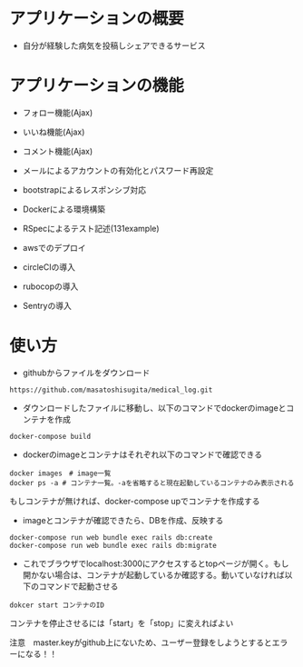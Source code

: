 # アプリケーションの概要

* 自分が経験した病気を投稿しシェアできるサービス

# アプリケーションの機能

* フォロー機能(Ajax)

* いいね機能(Ajax)

* コメント機能(Ajax)

* メールによるアカウントの有効化とパスワード再設定

* bootstrapによるレスポンシブ対応

* Dockerによる環境構築

* RSpecによるテスト記述(131example)

* awsでのデプロイ

* circleCIの導入

* rubocopの導入

* Sentryの導入

# 使い方

* githubからファイルをダウンロード

```
https://github.com/masatoshisugita/medical_log.git
```

* ダウンロードしたファイルに移動し、以下のコマンドでdockerのimageとコンテナを作成

```
docker-compose build
```

* dockerのimageとコンテナはそれぞれ以下のコマンドで確認できる

```
docker images　# image一覧
docker ps -a # コンテナ一覧。-aを省略すると現在起動しているコンテナのみ表示される
```
もしコンテナが無ければ、docker-compose upでコンテナを作成する

* imageとコンテナが確認できたら、DBを作成、反映する

```
docker-compose run web bundle exec rails db:create
docker-compose run web bundle exec rails db:migrate
```
* これでブラウザでlocalhost:3000にアクセスするとtopページが開く。もし開かない場合は、コンテナが起動しているか確認する。動いていなければ以下のコマンドで起動させる
```
dokcer start コンテナのID
```
コンテナを停止させるには「start」を「stop」に変えればよい

注意　master.keyがgithub上にないため、ユーザー登録をしようとするとエラーになる！！